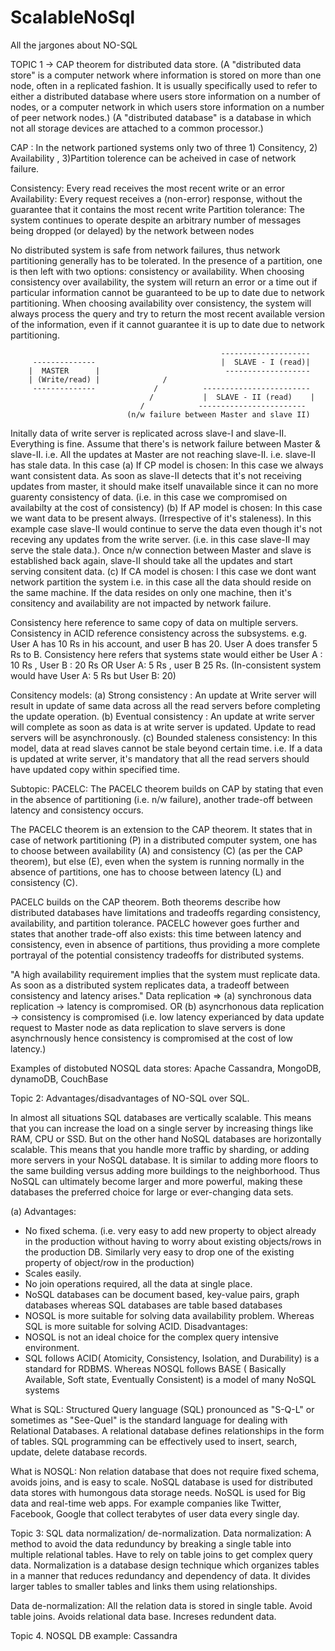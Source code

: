 # ScalableNoSql
All the jargones about NO-SQL


TOPIC 1 -> CAP theorem for distributed data store. (A "distributed data store" is a computer network where information is stored on more than one node, often in a replicated fashion. It is usually specifically used to refer to either a distributed database where users store information on a number of nodes, or a computer network in which users store information on a number of peer network nodes.) 
(A "distributed database" is a database in which not all storage devices are attached to a common processor.)

CAP : In the network partioned systems only two of three 1) Consitency, 2) Availability , 3)Partition tolerence can be acheived in case of network failure.

Consistency: Every read receives the most recent write or an error
Availability: Every request receives a (non-error) response, without the guarantee that it contains the most recent write
Partition tolerance: The system continues to operate despite an arbitrary number of messages being dropped (or delayed) by the network between nodes

No distributed system is safe from network failures, thus network partitioning generally has to be tolerated.
In the presence of a partition, one is then left with two options: consistency or availability. When choosing consistency over availability, the system will return an error or a time out if particular information cannot be guaranteed to be up to date due to network partitioning. When choosing availability over consistency, the system will always process the query and try to return the most recent available version of the information, even if it cannot guarantee it is up to date due to network partitioning.
 
 
                                                   --------------------
         --------------                            |  SLAVE - I (read)|    
        |  MASTER      |                            -------------------
        | (Write/read) |              /
         --------------             /          ------------------------
                                   /           |  SLAVE - II (read)    |
                                 /            ------------------------
                              (n/w failure between Master and slave II)  

Initally data of write server is replicated across slave-I and slave-II. Everything is fine.
Assume that there's is network failure between Master & slave-II. i.e. All the updates at Master are not reaching slave-II. i.e. slave-II has stale data. In this case
(a) If CP model is chosen: In this case we always want consistent data. As soon as slave-II detects that it's not receiving updates from master, it should make itself unavailable since it can no more guarenty consistency of data. (i.e. in this case we compromised on availabilty at the cost of consistency)
(b) If AP model is chosen: In this case we want data to be present always. (Irrespective of it's staleness). In this example case slave-II would continue to serve the data even though it's not receving any updates from the write server. (i.e. in this case slave-II may serve the stale data.). Once n/w connection between Master and slave is established back again, slave-II should take all the updates and start serving consitent data.
(c) If CA model is chosen: I this case we dont want network partition the system i.e. in this case all the data should reside on the same machine. If the data resides on only one machine, then it's consitency and availability are not impacted by network failure.

Consistency here reference to same copy of data on multiple servers.
Consistency in ACID reference consistency across the subsystems. e.g. User A has 10 Rs in his account, and user B has 20. User A does transfer 5 Rs to B. Consistency here refers that systems state would either be User A : 10 Rs , User B : 20 Rs OR User A: 5 Rs , user B 25 Rs. (In-consistent system would have User A: 5 Rs but User B: 20) 

Consitency models: (a) Strong consistency : An update at Write server will result in update of same data across all the read servers before completing the update operation.  (b) Eventual consistency : An update at write server will complete as soon as data is at write server is updated. Update to read servers will be asynchronously.  (c) Bounded staleness consistency: In this model, data at read slaves cannot be stale beyond certain time. i.e. If a data is updated at write server, it's mandatory that all the read  servers should have updated copy within specified time.


Subtopic: PACELC:
The PACELC theorem builds on CAP by stating that even in the absence of partitioning (i.e. n/w failure), another trade-off between latency and consistency occurs.

The PACELC theorem is an extension to the CAP theorem. It states that in case of network partitioning (P) in a distributed computer system, one has to choose between availability (A) and consistency (C) (as per the CAP theorem), but else (E), even when the system is running normally in the absence of partitions, one has to choose between latency (L) and consistency (C).

PACELC builds on the CAP theorem. Both theorems describe how distributed databases have limitations and tradeoffs regarding consistency, availability, and partition tolerance. PACELC however goes further and states that another trade-off also exists: this time between latency and consistency, even in absence of partitions, thus providing a more complete portrayal of the potential consistency tradeoffs for distributed systems.

"A high availability requirement implies that the system must replicate data. As soon as a distributed system replicates data, a tradeoff between consistency and latency arises."
Data replication => (a) synchronous data replication -> latency is compromised. OR (b) asyncrhonous data replication -> consistency is compromised (i.e. low latency experianced by data update request to Master node as data replication to slave servers is done asynchrnously hence consistency is compromised at the cost of low latency.)

Examples of distobuted NOSQL data stores:
Apache Cassandra,
MongoDB,
dynamoDB,
CouchBase



Topic 2: Advantages/disadvantages of NO-SQL over SQL.

In almost all situations SQL databases are vertically scalable. This means that you can increase the load on a single server by increasing things like RAM, CPU or SSD. But on the other hand NoSQL databases are horizontally scalable. This means that you handle more traffic by sharding, or adding more servers in your NoSQL database. It is similar to adding more floors to the same building versus adding more buildings to the neighborhood. Thus NoSQL can ultimately become larger and more powerful, making these databases the preferred choice for large or ever-changing data sets.


(a) Advantages: 
- No fixed schema. (i.e. very easy to add new property to object already in the production without having to worry about existing objects/rows in the production DB. Similarly very easy to drop one of the existing property of object/row in the production) 
- Scales easily.
- No join operations required, all the data at single place.
- NoSQL databases can be document based, key-value pairs, graph databases whereas SQL databases are table based databases
- NOSQL is more suitable for solving data availability problem. Whereas SQL is more suitable for solving ACID.
Disadvantages:
- NOSQL is not an ideal choice for the complex query intensive environment.
- SQL follows ACID( Atomicity, Consistency, Isolation, and Durability) is a standard for RDBMS. Whereas NOSQL follows BASE ( Basically Available, Soft state, Eventually Consistent) is a model of many NoSQL systems



What is SQL:
Structured Query language (SQL) pronounced as "S-Q-L" or sometimes as "See-Quel" is the standard language for dealing with Relational Databases. A relational database defines relationships in the form of tables.
SQL programming can be effectively used to insert, search, update, delete database records.

What is NOSQL: Non relation database that does not require fixed schema, avoids joins, and is easy to scale. NoSQL database is used for distributed data stores with humongous data storage needs. NoSQL is used for Big data and real-time web apps. For example companies like Twitter, Facebook, Google that collect terabytes of user data every single day.


Topic 3: SQL data normalization/ de-normalization.
Data normalization: A method to avoid the data redunduncy by breaking a single table into multiple relational tables. Have to rely on table joins to get complex query data. 
Normalization is a database design technique which organizes tables in a manner that reduces redundancy and dependency of data.
It divides larger tables to smaller tables and links them using relationships.

Data de-normalization: All the relation data is stored in single table. Avoid table joins. Avoids relational data base. Increses redundent data.

Topic 4. NOSQL DB example: Cassandra
